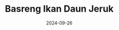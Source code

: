 ---
layout: post
date: "2024-09-26"
title: "Basreng Ikan Daun Jeruk"
img_hires: "basreng-ikan-pouch.jpg"
img_lowres: "basreng-ikan-pouch.jpg"
price: 20000
halalID: ""
pirtID: ""
weight: "150gr"
packaging: "Standing Pouch"
storage: "2 Bulan"
categories: ["basreng"]
variants: ["Pedas", "Original"]
buy:
  whatsapp: ""
  shopee: ""
  gofood: ""
  shopeefood: ""
desc: "Basreng ikan daun jeruk kemasan standing pouch yang renyah dan gurih."
---